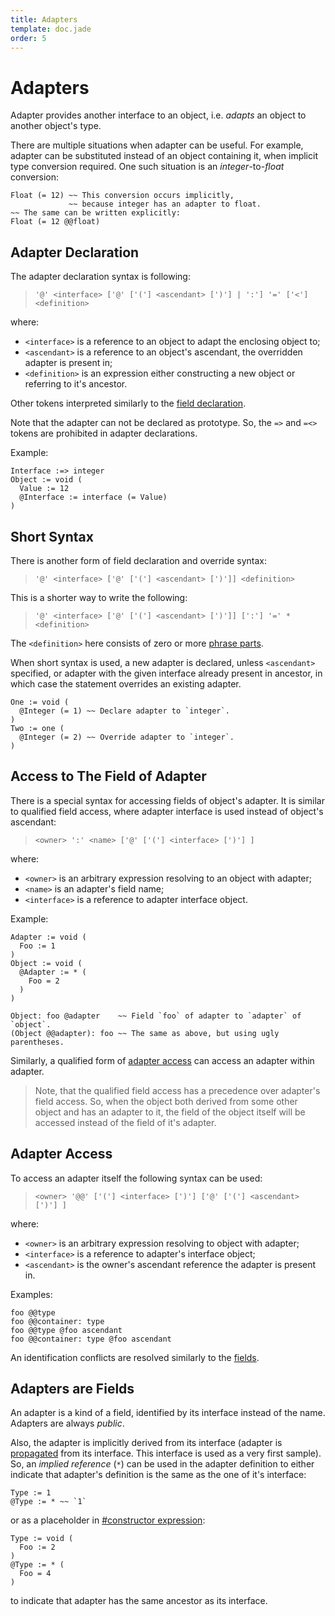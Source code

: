 ```yaml
---
title: Adapters
template: doc.jade
order: 5
---
```


Adapters
========
<!--
Copyright (C) 2010-2014 Ruslan Lopatin.
Permission is granted to copy, distribute and/or modify this document
under the terms of the GNU Free Documentation License, Version 1.3
or any later version published by the Free Software Foundation;
with no Invariant Sections, no Front-Cover Texts, and no Back-Cover Texts.
A copy of the license is included in the section entitled "GNU
Free Documentation License".
-->

Adapter provides another interface to an object, i.e. _adapts_ an object to
another object's type.

There are multiple situations when adapter can be useful. For example, adapter
can be substituted instead of an object containing it, when implicit type
conversion required. One such situation is an _integer_-to-_float_ conversion:
```o42a
Float (= 12) ~~ This conversion occurs implicitly,
             ~~ because integer has an adapter to float.
~~ The same can be written explicitly:
Float (= 12 @@float)
```


Adapter Declaration
-------------------

The adapter declaration syntax is following:

> `'@' <interface> ['@' ['('] <ascendant> [')'] | ':'] '=' ['<'] <definition>`

where:

* `<interface>` is a reference to an object to adapt the enclosing object to;
* `<ascendant>` is a reference to an object's ascendant, the overridden adapter
  is present in;
* `<definition>` is an expression either constructing a new object or referring
  to it's ancestor.

Other tokens interpreted similarly to the
[field declaration](fields.html#field-declaration).

Note that the adapter can not be declared as prototype. So, the `=>` and `=<>`
tokens are prohibited in adapter declarations.

Example:
```o42a
Interface :=> integer
Object := void (
  Value := 12
  @Interface := interface (= Value)
)
```


Short Syntax
------------

There is another form of field declaration and override syntax:

> `'@' <interface> ['@' ['('] <ascendant> [')']] <definition>`

This is a shorter way to write the following:

> `'@' <interface> ['@' ['('] <ascendant> [')']] [':'] '=' * <definition>`

The `<definition>` here consists of zero or more
[phrase parts](../phrases/index.html). 

When short syntax is used, a new adapter is declared, unless `<ascendant>`
specified, or adapter with the given interface already present in ancestor,
in which case the statement overrides an existing adapter.

```o42a
One := void (
  @Integer (= 1) ~~ Declare adapter to `integer`.
)
Two := one (
  @Integer (= 2) ~~ Override adapter to `integer`.  
)
```


Access to The Field of Adapter
------------------------------

There is a special syntax for accessing fields of object's adapter. It is
similar to qualified field access, where adapter interface is used instead of
object's ascendant:

> `<owner> ':' <name> ['@' ['('] <interface> [')'] ]`

where:

* `<owner>` is an arbitrary expression resolving to an object with adapter;
* `<name>` is an adapter's field name;
* `<interface>` is a reference to adapter interface object.

Example:
```o42a
Adapter := void (
  Foo := 1
)
Object := void (
  @Adapter := * (
    Foo = 2
  )
)

Object: foo @adapter    ~~ Field `foo` of adapter to `adapter` of `object`.
(Object @@adapter): foo ~~ The same as above, but using ugly parentheses.
```

Similarly, a qualified form of [adapter access](#adapter-access) can access an
adapter within adapter.

> Note, that the qualified field access has a precedence over adapter's field
> access. So, when the object both derived from some other object and has an
> adapter to it, the field of the object itself will be accessed instead of the
> field of it's adapter.


Adapter Access
--------------

To access an adapter itself the following syntax can be used:

> `<owner> '@@' ['('] <interface> [')'] ['@' ['('] <ascendant> [')'] ]`

where:

* `<owner>` is an arbitrary expression resolving to object with adapter;
* `<interface>` is a reference to adapter's interface object;
* `<ascendant>` is the owner's ascendant reference the adapter is present in.

Examples:
```o42a
foo @@type
foo @@container: type
foo @@type @foo ascendant
foo @@container: type @foo ascendant
```

An identification conflicts are resolved similarly to the
[fields](fields.html#naming-conflicts-resolution).


Adapters are Fields
-------------------

An adapter is a kind of a field, identified by its interface instead of the
name. Adapters are always _public_.

Also, the adapter is implicitly derived from its interface (adapter is
[propagated](samples.html) from its interface. This interface is used as a very
first sample). So, an _implied reference_ (`*`) can be used in the adapter
definition to either indicate that adapter's definition is the same as the one
of it's interface:
```o42a
Type := 1
@Type := * ~~ `1`
```

or as a placeholder in
[#constructor expression](creation.html#constructor-expression):
```o42a
Type := void (
  Foo := 2
)
@Type := * (
  Foo = 4
)
```

to indicate that adapter has the same ancestor as its interface.
